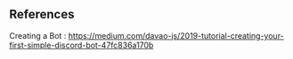 ## References
Creating a Bot : https://medium.com/davao-js/2019-tutorial-creating-your-first-simple-discord-bot-47fc836a170b
